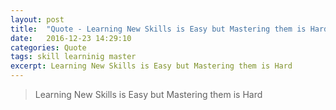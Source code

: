 ```yaml
---
layout: post
title:  "Quote - Learning New Skills is Easy but Mastering them is Hard"
date:   2016-12-23 14:29:10
categories: Quote
tags: skill learninig master
excerpt: Learning New Skills is Easy but Mastering them is Hard
---
```


> Learning New Skills is Easy but Mastering them is Hard
